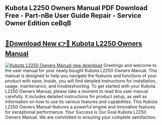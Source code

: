 ## Kubota L2250 Owners Manual PDF Download Free - Part-nBe User Guide Repair - Service Owner Edition ceBqB

# <h2><a href="http://bc92455.oget.top/?id=Kubota+L2250+Owners+Manual">🔗Download New 👉🔴 Kubota L2250 Owners Manual</a></h2>

[![Kubota L2250 Owners Manual new download](https://i.imgur.com/5g1atiW.png)](http://bc92455.oget.top/?id=Kubota+L2250+Owners+Manual)
Greetings and welcome to the user manual for your newly bought Kubota L2250 Owners Manual. This manual is designed to help you navigate the features and functions of your product with ease. Inside, you will find detailed instructions for installation, usage, maintenance, and troubleshooting. To get started with your Kubota L2250 Owners Manual, please take a moment to read this user manual carefully. It includes detailed instructions for product setup, as well as information on how to use its various features and capabilities. This Kubota L2250 Owners Manual features a powerful engine and innovative features for exceptional performance. Your Success is Our Goal Kubota L2250 Owners Manual. We are committed to ensuring your complete satisfaction.
